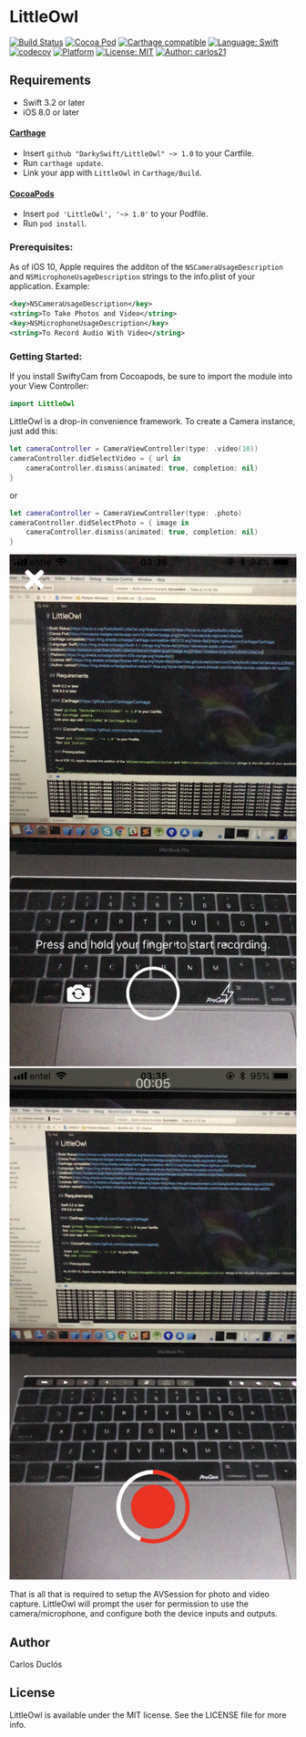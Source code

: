 # LittleOwl

[![Build Status](https://travis-ci.org/DarkySwift/LittleOwl.svg?branch=master)](https://travis-ci.org/DarkySwift/LittleOwl)
[![Cocoa Pod](https://cocoapod-badges.herokuapp.com/v/LittleOwl/badge.png)](https://cocoapods.org/pods/LittleOwl)
[![Carthage compatible](https://img.shields.io/badge/Carthage-compatible-4BC51D.svg?style=flat)](https://github.com/Carthage/Carthage)
[![Language: Swift](https://img.shields.io/badge/Swift-4.1-orange.svg?style=flat)](https://developer.apple.com/swift/)
[![codecov](https://codecov.io/gh/DarkySwift/LittleOwl/branch/master/graph/badge.svg)](https://codecov.io/gh/DarkySwift/LittleOwl)
[![Platform](https://img.shields.io/badge/platform-iOS-orange.svg?style=flat)]()
[![License: MIT](https://img.shields.io/badge/license-MIT-blue.svg?style=flat)](https://raw.githubusercontent.com/DarkySwift/LittleOwl/develop/LICENSE)
[![Author: carlos21](https://img.shields.io/badge/author-carlos21-blue.svg?style=flat)](https://www.linkedin.com/in/carlos-duclos-caballero-5b1aa520/)

## Requirements

- Swift 3.2 or later
- iOS 8.0 or later

#### [Carthage](https://github.com/Carthage/Carthage)

- Insert `github "DarkySwift/LittleOwl" ~> 1.0` to your Cartfile.
- Run `carthage update`.
- Link your app with `LittleOwl` in `Carthage/Build`.

#### [CocoaPods](https://github.com/cocoapods/cocoapods)

- Insert `pod 'LittleOwl', '~> 1.0'` to your Podfile.
- Run `pod install`.

### Prerequisites:

As of iOS 10, Apple requires the additon of the `NSCameraUsageDescription` and `NSMicrophoneUsageDescription` strings to the info.plist of your application. Example:

```xml
<key>NSCameraUsageDescription</key>
<string>To Take Photos and Video</string>
<key>NSMicrophoneUsageDescription</key>
<string>To Record Audio With Video</string>
```

### Getting Started:

If you install SwiftyCam from Cocoapods, be sure to import the module into your View Controller:

```swift
import LittleOwl
```

LittleOwl is a drop-in convenience framework. To create a Camera instance, just add this:

```swift
let cameraController = CameraViewController(type: .video(10))
cameraController.didSelectVideo = { url in
    cameraController.dismiss(animated: true, completion: nil)
}
```
or

```swift
let cameraController = CameraViewController(type: .photo)
cameraController.didSelectPhoto = { image in
    cameraController.dismiss(animated: true, completion: nil)
}
```

![Image 1](IMG_4623.PNG?raw=true)
![Image 2](IMG_4622.PNG?raw=true)

That is all that is required to setup the AVSession for photo and video capture. LittleOwl will prompt the user for permission to use the camera/microphone, and configure both the device inputs and outputs.

## Author

Carlos Duclós

## License

LittleOwl is available under the MIT license. See the LICENSE file for more info.
